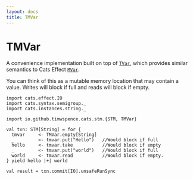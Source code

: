 ```yaml
---
layout: docs
title: TMVar
---
```

# TMVar

A convenience implementation built on top of [`TVar`](tmvar.html), which provides
similar semantics to Cats Effect [`MVar`](https://typelevel.org/cats-effect/concurrency/mvar.html).

You can think of this as a mutable memory location that may contain a value.
Writes will block if full and reads will block if empty.

```tut:book
import cats.effect.IO
import cats.syntax.semigroup._
import cats.instances.string._

import io.github.timwspence.cats.stm.{STM, TMVar}

val txn: STM[String] = for {
  tmvar     <- TMVar.empty[String]
  _         <- tmvar.put("Hello")   //Would block if full
  hello     <- tmvar.take           //Would block if empty
  _         <- tmvar.put("world")   //Would block if full
  world     <- tmvar.read           //Would block if empty.
} yield hello |+| world

val result = txn.commit[IO].unsafeRunSync
```
